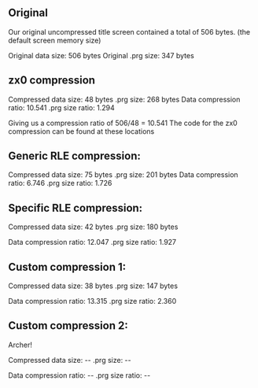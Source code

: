 Original 
-- 

Our original uncompressed title screen contained a total of 506 bytes. (the default screen memory size)

Original data size:     506 bytes
Original .prg size:     347 bytes


zx0 compression 
--

Compressed data size:   48 bytes
.prg size:              268 bytes
Data compression ratio: 10.541
.prg size ratio:        1.294

Giving us a compression ratio of 506/48 = 10.541
The code for the zx0 compression can be found at these locations

Generic RLE compression:
--

Compressed data size:   75 bytes
.prg size:              201 bytes
Data compression ratio: 6.746
.prg size ratio:        1.726

Specific RLE compression:
--

Compressed data size:   42 bytes
.prg size:              180 bytes

Data compression ratio: 12.047
.prg size ratio:        1.927

Custom compression 1:
--

Compressed data size:   38 bytes 
.prg size:              147 bytes

Data compression ratio: 13.315
.prg size ratio:        2.360
 
Custom compression 2:
--

Archer!

Compressed data size:   --
.prg size:              --

Data compression ratio: --
.prg size ratio:        --

